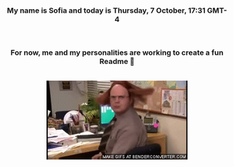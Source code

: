 


<div align="center">
<h3 >My name is Sofia and today is Thursday, 7 October, 17:31 GMT-4</h3><br>
<h3 >For now, me and my personalities are working to create a fun Readme 👋
</h3><br>
<img src='img/dwight.gif' alt='working...'/>
</div>
